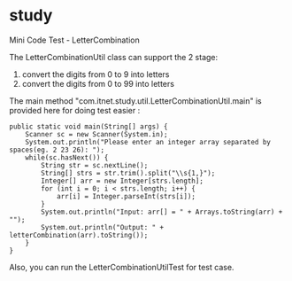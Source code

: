 # study
Mini Code Test - LetterCombination

The LetterCombinationUtil class can support the 2 stage:
1. convert the digits from 0 to 9 into letters
2. convert the digits from 0 to 99 into letters

The main method "com.itnet.study.util.LetterCombinationUtil.main" is provided here for doing test easier : 

    public static void main(String[] args) {
        Scanner sc = new Scanner(System.in);
        System.out.println("Please enter an integer array separated by spaces(eg. 2 23 26): ");
        while(sc.hasNext()) {
            String str = sc.nextLine();
            String[] strs = str.trim().split("\\s{1,}");
            Integer[] arr = new Integer[strs.length];
            for (int i = 0; i < strs.length; i++) {
                arr[i] = Integer.parseInt(strs[i]);
            }
            System.out.println("Input: arr[] = " + Arrays.toString(arr) + "");
            System.out.println("Output: " + letterCombination(arr).toString());
        }
    }


Also, you can run the LetterCombinationUtilTest for test case.
